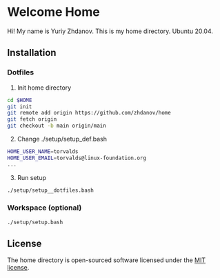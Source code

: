 # Welcome Home
Hi! My name is Yuriy Zhdanov. This is my home directory. Ubuntu 20.04.

## Installation

### Dotfiles
1. Init home directory
```bash
cd $HOME
git init
git remote add origin https://github.com/zhdanov/home
git fetch origin
git checkout -b main origin/main
```
2. Change ./setup/setup_def.bash
```bash
HOME_USER_NAME=torvalds
HOME_USER_EMAIL=torvalds@linux-foundation.org
...
```
3. Run setup
```bash
./setup/setup__dotfiles.bash
```

### Workspace (optional)
```bash
./setup/setup.bash
```

## License
The home directory is open-sourced software licensed under the [MIT license](https://opensource.org/licenses/MIT).
